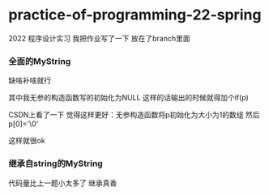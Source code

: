 # practice-of-programming-22-spring
2022 程序设计实习
我把作业写了一下 放在了branch里面

### 全面的MyString

缺啥补啥就行

其中我无参的构造函数写的初始化为NULL 这样的话输出的时候就得加个if(p)

CSDN上看了一下 觉得这样更好：无参构造函数将p初始化为大小为1的数组 然后p[0]='\0'

这样就很ok

### 继承自string的MyString

代码量比上一题小太多了 继承真香
